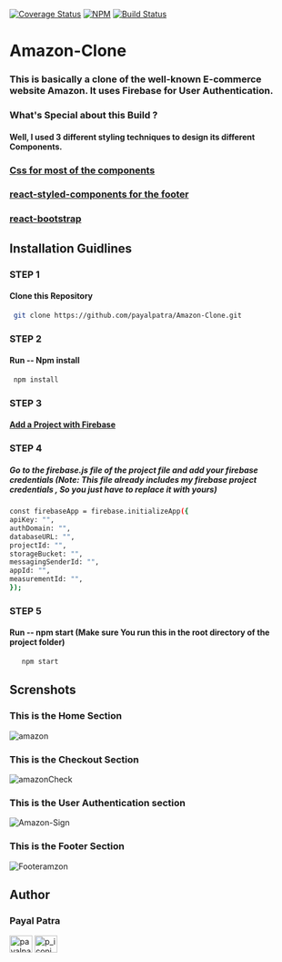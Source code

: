 [![Coverage Status](https://coveralls.io/repos/github/ntkme/github-buttons/badge.svg)](https://coveralls.io/github/ntkme/github-buttons)
[![NPM](https://img.shields.io/npm/v/react-github-buttons.svg)](https://www.npmjs.com/package/react-github-buttons)
[![Build Status](https://travis-ci.com/vaibhavhrt/react-github-buttons.svg?branch=master)](https://travis-ci.com/vaibhavhrt/react-github-buttons)

# Amazon-Clone

### This is basically a clone of the well-known E-commerce website Amazon. It uses Firebase for User Authentication.
### What's Special about this Build ?
#### Well, I used 3 different styling techniques to design its different Components.

### [Css for most of the components](https://devdocs.io/css/)
### [react-styled-components for the footer](https://styled-components.com/) 
### [react-bootstrap](https://react-bootstrap.github.io/)

## Installation Guidlines

### STEP 1
#### Clone this Repository
 ```sh
  git clone https://github.com/payalpatra/Amazon-Clone.git
  ```
### STEP 2
 #### Run -- Npm install
  ```sh
   npm install
   ```
### STEP 3
 #### [Add a Project with Firebase](https://console.firebase.google.com/u/0/)
 
### STEP 4
##### Go to the firebase.js file of the project file and add your firebase credentials (Note: This file already includes my firebase project credentials , So you just have to replace it with yours)

 ```sh
 const firebaseApp = firebase.initializeApp({
 apiKey: "",
 authDomain: "",
 databaseURL: "",
 projectId: "",
 storageBucket: "",
 messagingSenderId: "",
 appId: "",
 measurementId: "",
});
```
### STEP 5
#### Run -- npm start  (Make sure You run this in the root directory of the project folder)
  
```sh
   npm start
   ```
## Screnshots
### This is the Home Section
![amazon](https://user-images.githubusercontent.com/67522406/106353456-b4dde680-6310-11eb-91d6-e28acf563857.png)
### This is the Checkout Section
![amazonCheck](https://user-images.githubusercontent.com/67522406/106353332-c1ae0a80-630f-11eb-8b0b-c1bd39758320.png)
### This is the User Authentication section
![Amazon-Sign](https://user-images.githubusercontent.com/67522406/106353333-c4a8fb00-630f-11eb-8edb-d9a655367acc.png)
### This is the Footer Section
![Footeramzon](https://user-images.githubusercontent.com/67522406/106353334-c70b5500-630f-11eb-864b-7d695c8f4421.png)

## Author

### Payal Patra

<a href="https://linkedin.com/in/payalpatra105" target="blank"><img align="center" src="https://cdn.jsdelivr.net/npm/simple-icons@3.0.1/icons/linkedin.svg" alt="payalpatra105" height="30" width="40" /></a>
<a href="https://instagram.com/p_iconic_" target="blank"><img align="center" src="https://cdn.jsdelivr.net/npm/simple-icons@3.0.1/icons/instagram.svg" alt="p_iconic_" height="30" width="40" /></a>
